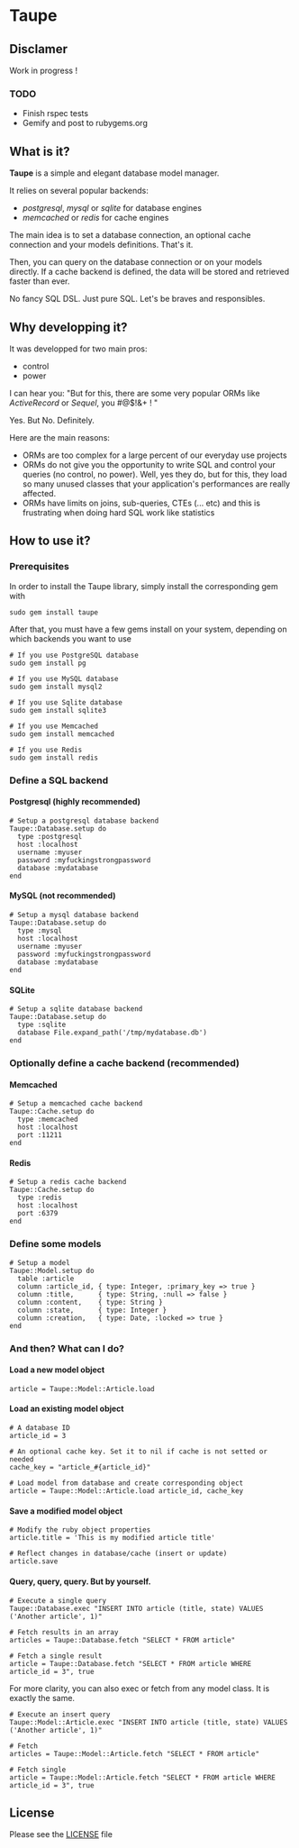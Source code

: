 # Taupe

## Disclamer

Work in progress !

### TODO

- Finish rspec tests
- Gemify and post to rubygems.org

## What is it?

**Taupe** is a simple and elegant database model manager.

It relies on several popular backends:

- *postgresql*, *mysql* or *sqlite* for database engines
- *memcached* or *redis* for cache engines

The main idea is to set a database connection, an optional cache connection and your models definitions.
That's it.

Then, you can query on the database connection or on your models directly. If a cache backend is defined, the data will be stored and retrieved faster than ever.

No fancy SQL DSL. Just pure SQL. Let's be braves and responsibles.

## Why developping it?

It was developped for two main pros:

- control
- power

I can hear you: "But for this, there are some very popular ORMs like *ActiveRecord* or *Sequel*, you #@$!&+ ! "

Yes.
But No.
Definitely.

Here are the main reasons:

- ORMs are too complex for a large percent of our everyday use projects
- ORMs do not give you the opportunity to write SQL and control your queries (no control, no power). Well, yes they do, but for this, they load so many unused classes that your application's performances are really affected.
- ORMs have limits on joins, sub-queries, CTEs (... etc) and this is frustrating when doing hard SQL work like statistics

## How to use it?

### Prerequisites

In order to install the Taupe library, simply install the corresponding gem with

    sudo gem install taupe

After that, you must have a few gems install on your system, depending on which backends you want to use

    # If you use PostgreSQL database
    sudo gem install pg

    # If you use MySQL database
    sudo gem install mysql2

    # If you use Sqlite database
    sudo gem install sqlite3

    # If you use Memcached
    sudo gem install memcached

    # If you use Redis
    sudo gem install redis

### Define a SQL backend

#### Postgresql (highly recommended)

    # Setup a postgresql database backend
    Taupe::Database.setup do
      type :postgresql
      host :localhost
      username :myuser
      password :myfuckingstrongpassword
      database :mydatabase
    end

#### MySQL (not recommended)

    # Setup a mysql database backend
    Taupe::Database.setup do
      type :mysql
      host :localhost
      username :myuser
      password :myfuckingstrongpassword
      database :mydatabase
    end

#### SQLite

    # Setup a sqlite database backend
    Taupe::Database.setup do
      type :sqlite
      database File.expand_path('/tmp/mydatabase.db')
    end

### Optionally define a cache backend (recommended)

#### Memcached

    # Setup a memcached cache backend
    Taupe::Cache.setup do
      type :memcached
      host :localhost
      port :11211
    end

#### Redis

    # Setup a redis cache backend
    Taupe::Cache.setup do
      type :redis
      host :localhost
      port :6379
    end

### Define some models

    # Setup a model
    Taupe::Model.setup do
      table :article
      column :article_id, { type: Integer, :primary_key => true }
      column :title,      { type: String, :null => false }
      column :content,    { type: String }
      column :state,      { type: Integer }
      column :creation,   { type: Date, :locked => true }
    end

### And then? What can I do?

#### Load a new model object

    article = Taupe::Model::Article.load

#### Load an existing model object

    # A database ID
    article_id = 3

    # An optional cache key. Set it to nil if cache is not setted or needed
    cache_key = "article_#{article_id}"

    # Load model from database and create corresponding object
    article = Taupe::Model::Article.load article_id, cache_key

#### Save a modified model object

    # Modify the ruby object properties
    article.title = 'This is my modified article title'

    # Reflect changes in database/cache (insert or update)
    article.save

#### Query, query, query. But by yourself.

    # Execute a single query
    Taupe::Database.exec "INSERT INTO article (title, state) VALUES ('Another article', 1)"

    # Fetch results in an array
    articles = Taupe::Database.fetch "SELECT * FROM article"

    # Fetch a single result
    article = Taupe::Database.fetch "SELECT * FROM article WHERE article_id = 3", true

For more clarity, you can also exec or fetch from any model class. It is exactly the same.

    # Execute an insert query
    Taupe::Model::Article.exec "INSERT INTO article (title, state) VALUES ('Another article', 1)"

    # Fetch
    articles = Taupe::Model::Article.fetch "SELECT * FROM article"

    # Fetch single
    article = Taupe::Model::Article.fetch "SELECT * FROM article WHERE article_id = 3", true

## License

Please see the [LICENSE](https://github.com/pierre-lecocq/taupe/blob/master/LICENSE) file
